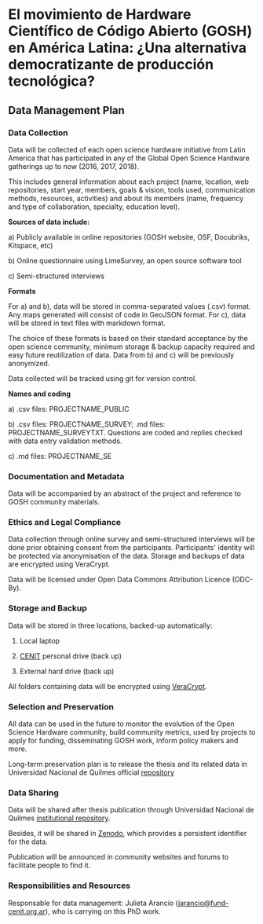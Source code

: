 # El movimiento de Hardware Científico de Código Abierto (GOSH) en América Latina: ¿Una alternativa democratizante de producción tecnológica?

## Data Management Plan

### Data Collection

Data will be collected of each open science hardware initiative from Latin America that has participated in any of the Global Open Science Hardware gatherings up to now (2016, 2017, 2018).

This includes general information about each project (name, location, web repositories, start year, members, goals & vision, tools used, communication methods, resources, activities) and about its members (name, frequency and type of collaboration, specialty, education level).

**Sources of data include:**

a) Publicly available in online repositories (GOSH website, OSF, Docubriks, Kitspace, etc)

b) Online questionnaire using LimeSurvey, an open source software tool

c) Semi-structured interviews

**Formats** 

For a) and b), data will be stored in comma-separated values (.csv) format. Any maps generated will consist of code in GeoJSON format. For c), data will be stored in text files with markdown format.

The choice of these formats is based on their standard acceptance by the open science community, minimum storage & backup capacity required and easy future reutilization of data. Data from b) and c) will be previously anonymized.

Data collected will be tracked using git for version control.

**Names and coding**

a) .csv files: PROJECTNAME_PUBLIC

b) .csv files: PROJECTNAME_SURVEY; .md files: PROJECTNAME_SURVEYTXT. Questions are coded and replies checked with data entry validation methods.

c) .md files: PROJECTNAME_SE

### Documentation and Metadata

Data will be accompanied by an abstract of the project and reference to GOSH community materials.

### Ethics and Legal Compliance

Data collection through online survey and semi-structured interviews will be done prior obtaining consent from the participants. Participants' identity will be protected via anonymisation of the data. Storage and backups of data are encrypted using VeraCrypt.

Data will be licensed under Open Data Commons Attribution Licence (ODC-By).

### Storage and Backup

Data will be stored in three locations, backed-up automatically:

1. Local laptop

2. [CENIT](http://www.fund-cenit.org.ar/) personal drive (back up)

3. External hard drive (back up)

All folders containing data will be encrypted using [VeraCrypt](https://www.veracrypt.fr/en/Downloads.html).

### Selection and Preservation

All data can be used in the future to monitor the evolution of the Open Science Hardware community, build community metrics, used by projects to apply for funding, disseminating GOSH work, inform policy makers and more.

Long-term preservation plan is to release the thesis and its related data in Universidad Nacional de Quilmes official [repository](https://ridaa.unq.edu.ar/)

### Data Sharing

Data will be shared after thesis publication through Universidad Nacional de Quilmes [institutional repository](https://ridaa.unq.edu.ar/).

Besides, it will be shared in [Zenodo](https://zenodo.org/), which provides a persistent identifier for the data.

Publication will be announced in community websites and forums to facilitate people to find it.

### Responsibilities and Resources

Responsable for data management: Julieta Arancio (jarancio@fund-cenit.org.ar), who is carrying on this PhD work.

